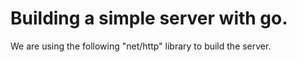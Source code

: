 # Building a simple server with go.

We are using the following "net/http" library to build the server.
